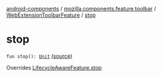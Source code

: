 [android-components](../../index.md) / [mozilla.components.feature.toolbar](../index.md) / [WebExtensionToolbarFeature](index.md) / [stop](./stop.md)

# stop

`fun stop(): `[`Unit`](https://kotlinlang.org/api/latest/jvm/stdlib/kotlin/-unit/index.html) [(source)](https://github.com/mozilla-mobile/android-components/blob/master/components/feature/toolbar/src/main/java/mozilla/components/feature/toolbar/WebExtensionToolbarFeature.kt#L51)

Overrides [LifecycleAwareFeature.stop](../../mozilla.components.support.base.feature/-lifecycle-aware-feature/stop.md)

